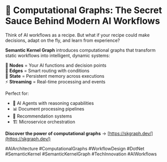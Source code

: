 # 🧠 Computational Graphs: The Secret Sauce Behind Modern AI Workflows

Think of AI workflows as a recipe. But what if your recipe could make decisions, adapt on the fly, and learn from experience?

**Semantic Kernel Graph** introduces computational graphs that transform static workflows into intelligent, dynamic systems:

🔗 **Nodes** = Your AI functions and decision points  
🔄 **Edges** = Smart routing with conditions  
🎯 **State** = Persistent memory across executions  
⚡ **Streaming** = Real-time processing and events  

Perfect for:
- 🤖 AI Agents with reasoning capabilities
- 📊 Document processing pipelines  
- 🎯 Recommendation systems
- 🏗️ Microservice orchestration

**Discover the power of computational graphs** → [https://skgraph.dev/](https://skgraph.dev/)

#AIArchitecture #ComputationalGraphs #WorkflowDesign #DotNet #SemanticKernel #SemanticKernelGraph #TechInnovation #AIWorkflows
